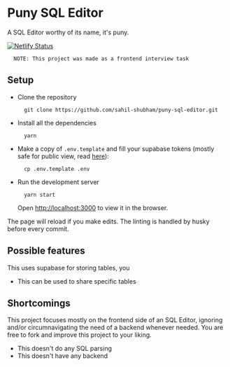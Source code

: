 # Puny SQL Editor

A SQL Editor worthy of its name, it's puny.

[![Netlify Status](https://api.netlify.com/api/v1/badges/c807a36f-535d-41db-b1b3-36d67a070b66/deploy-status)](https://app.netlify.com/sites/puny-sql-editor/deploys)

```
  NOTE: This project was made as a frontend interview task
```

## Setup

- Clone the repository

  ```
    git clone https://github.com/sahil-shubham/puny-sql-editor.git
  ```

- Install all the dependencies

  ```
    yarn
  ```

- Make a copy of `.env.template` and fill your supabase tokens (mostly safe for public view, read [here](https://supabase.io/docs/guides/api#api-url-and-keys)):

  ```
    cp .env.template .env
  ```

- Run the development server

  ```
    yarn start
  ```

  Open [http://localhost:3000](http://localhost:3000) to view it in the browser.

The page will reload if you make edits. The linting is handled by husky before every commit.

## Possible features

This uses supabase for storing tables, you

- This can be used to share specific tables

## Shortcomings

This project focuses mostly on the frontend side of an SQL Editor, ignoring and/or circumnavigating the need of a backend whenever needed.
You are free to fork and improve this project to your liking.

- This doesn't do any SQL parsing
- This doesn't have any backend
